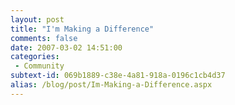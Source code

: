 ```yaml
---
layout: post
title: "I'm Making a Difference"
comments: false
date: 2007-03-02 14:51:00
categories:
 - Community
subtext-id: 069b1889-c38e-4a81-918a-0196c1cb4d37
alias: /blog/post/Im-Making-a-Difference.aspx
---
```




